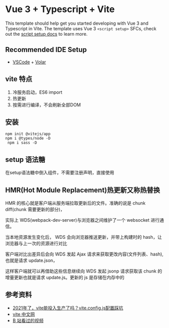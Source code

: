 # Vue 3 + Typescript + Vite

This template should help get you started developing with Vue 3 and Typescript in Vite. The template uses Vue 3 `<script setup>` SFCs, check out the [script setup docs](https://v3.vuejs.org/api/sfc-script-setup.html#sfc-script-setup) to learn more.

## Recommended IDE Setup

- [VSCode](https://code.visualstudio.com/) + [Volar](https://marketplace.visualstudio.com/items?itemName=johnsoncodehk.volar)

## vite 特点

1. 冷服务启动，ES6 import
2. 热更新
3. 按需进行编译，不会刷新全部DOM

## 安装

```shell
npm init @vitejs/app
npm i @types/node -D
 npm i sass -D
```



## setup 语法糖

在setup语法糖中倒入组件，不需要注册声明，直接使用


## HMR(Hot Module Replacement)热更新又称热替换

HMR 的核心就是客户端从服务端拉取更新后的文件。准确的说是 chunk diff(chunk 需要更新的部分)，

实际上 WDS(webpack-dev-server)与浏览器之间维护了一个 websocket 进行通信。

当本地资源发生变化后， WDS 会向浏览器推送更新，并带上构建时的 hash，让浏览器与上一次的资源进行对比

客户端对比出差异后会向 WDS 发起 Ajax 请求来获取更改内容(文件列表、hash),也就是请求 update.json，

这样客户端就可以再借助这些信息继续向 WDS 发起 jsonp 请求获取该 chunk 的增量更新也就是请求 update.js。更新的 js 是存储在内存中的


## 参考资料

* [2021年了，vite能投入生产了吗？vite.config.js配置踩坑](https://juejin.cn/post/6989475484551610381)
* [vite 中文网](https://vitejs.cn/guide/)
* [B 站看过的视频](https://www.bilibili.com/video/BV1QP4y1p748?p=14&spm_id_from=pageDriver)
